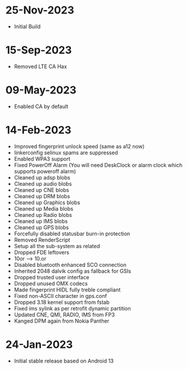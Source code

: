 # 25-Nov-2023
- Initial Build

# 15-Sep-2023
- Removed LTE CA Hax

# 09-May-2023
- Enabled CA by default

# 14-Feb-2023
- Improved fingerprint unlock speed (same as a12 now)
- linkerconfig selinux spams are suppressed
- Enabled WPA3 support
- Fixed PowerOff Alarm (You will need DeskClock or alarm clock which supports poweroff alarm)
- Cleaned up adsp blobs
- Cleaned up audio blobs
- Cleaned up CNE blobs
- Cleaned up DRM blobs
- Cleaned up Graphics blobs
- Cleaned up Media blobs
- Cleaned up Radio blobs
- Cleaned up IMS blobs
- Cleaned up GPS blobs
- Forcefully disabled statusbar burn-in protection
- Removed RenderScript
- Setup all the sub-system as related
- Dropped FDE leftovers
- 10or --> 10.or
- Disabled bluetooth enhanced SCO connection
- Inherited 2048 dalvik config as fallback for GSIs
- Dropped trusted user interface 
- Dropped unused OMX codecs 
- Made fingerprint HIDL fully treble compliant 
- Fixed non-ASCII character in gps.conf
- Dropped 3.18 kernel support from fstab
- Fixed ims sylink as per retrofit dynamic partition
- Updated CNE, QMI, RADIO, IMS from FP3
- Kanged DPM again from Nokia Panther

# 24-Jan-2023
- Initial stable release based on Android 13
